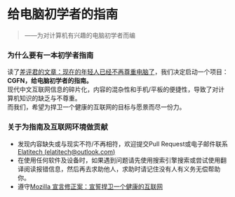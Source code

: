 # 给电脑初学者的指南
> ——为对计算机有兴趣的电脑初学者而编

### 为什么要有一本初学者指南
读了[差评君的文章：现在的年轻人已经不再尊重电脑了](https://mp.weixin.qq.com/s/-CdWyLpB-276RDStcNL0-Q)，我们决定启动一个项目：  
**CGFN，给电脑初学者的指南。**  
现代中文互联网信息的碎片化，内容的混杂性和手机/平板的便捷性，导致了对计算机知识的缺乏与不尊重。  
而我们，希望为捍卫一个健康的互联网的目标与愿景而尽一份力。

### 关于为指南及互联网环境做贡献
- 发现内容缺失或与现实不符/不再相符，欢迎提交Pull Request或电子邮件联系[Elatitech (elatitech@outlook.com)](mailto:elatitech@outlook.com)
- 在使用任何软件及设备时，如果遇到问题请先使用搜索引擎搜索或尝试使用翻译阅读报错信息，然后再去求助他人，求助时请记住没有人有义务无偿帮助你。
- 遵守[Mozilla 宣言修正案：宣誓捍卫一个健康的互联网](https://www.mozilla.org/zh-CN/about/manifesto/)
